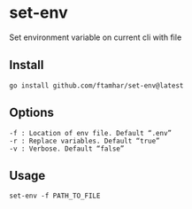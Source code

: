 # set-env
Set environment variable on current cli with file

## Install

```shell
go install github.com/ftamhar/set-env@latest
```

## Options
```
-f : Location of env file. Default “.env”
-r : Replace variables. Default “true”
-v : Verbose. Default “false”
```

## Usage
```shell
set-env -f PATH_TO_FILE
```
